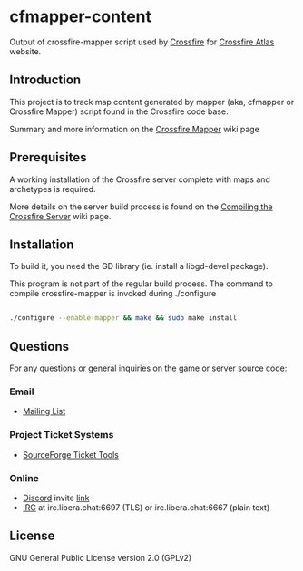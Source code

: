 # cfmapper-content

Output of crossfire-mapper script used by [Crossfire](https://sourceforge.net/projects/crossfire/) for [Crossfire Atlas](http://www.crossfireatlas.net/) website.

## Introduction

This project is to track map content generated by mapper (aka, cfmapper or Crossfire Mapper) script found in the Crossfire code base.

Summary and more information on the [Crossfire Mapper](http://wiki.cross-fire.org/dokuwiki/doku.php/maps:tools:crossfire-mapper) wiki page

## Prerequisites

A working installation of the Crossfire server complete with maps and archetypes is required.

More details on the server build process is found on the [Compiling the Crossfire Server](http://wiki.cross-fire.org/dokuwiki/doku.php/server:server_compiling) wiki page.

## Installation

To build it, you need the GD library (ie. install a libgd-devel package).

This program is not part of the regular build process. The command to compile crossfire-mapper is invoked during ./configure

```bash

./configure --enable-mapper && make && sudo make install

```

## Questions

For any questions or general inquiries on the game or server source code:

### Email

 * [Mailing List](http://mailman.metalforge.org/mailman/listinfo/crossfire)

### Project Ticket Systems

 * [SourceForge Ticket Tools](https://sourceforge.net/p/crossfire/_list/tickets)

### Online

 * [Discord](https://crossfire.real-time.com/discord) invite [link](https://discord.gg/CCQqbqu)
 * [IRC](https://crossfire.real-time.com/irc/) at irc.libera.chat:6697 (TLS) or irc.libera.chat:6667 (plain text)

## License

GNU General Public License version 2.0 (GPLv2)